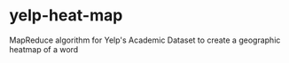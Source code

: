# yelp-heat-map
MapReduce algorithm for Yelp's Academic Dataset to create a geographic heatmap of a word
